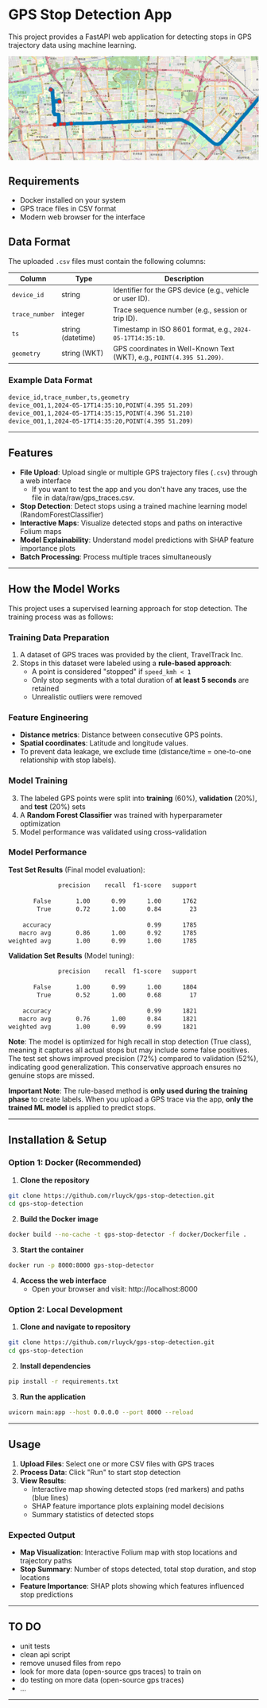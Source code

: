 # GPS Stop Detection App

This project provides a FastAPI web application for detecting stops in GPS trajectory data using machine learning. 

<img src="api/static/stops_example.png" alt="Example of GPS stops detection" width="600" style="display: block; margin: 0 left;"/>

## Requirements

- Docker installed on your system
- GPS trace files in CSV format
- Modern web browser for the interface

## Data Format

The uploaded `.csv` files must contain the following columns:

| Column         | Type              | Description                                                                 |
|----------------|-------------------|-----------------------------------------------------------------------------|
| `device_id`    | string            | Identifier for the GPS device (e.g., vehicle or user ID).                  |
| `trace_number` | integer           | Trace sequence number (e.g., session or trip ID).                          |
| `ts       `    | string (datetime) | Timestamp in ISO 8601 format, e.g., `2024-05-17T14:35:10`.                 |
| `geometry`     | string (WKT)      | GPS coordinates in Well-Known Text (WKT), e.g., `POINT(4.395 51.209)`.     |

### Example Data Format
```csv
device_id,trace_number,ts,geometry
device_001,1,2024-05-17T14:35:10,POINT(4.395 51.209)
device_001,1,2024-05-17T14:35:15,POINT(4.396 51.210)
device_001,1,2024-05-17T14:35:20,POINT(4.395 51.209)
```

---

## Features

- **File Upload**: Upload single or multiple GPS trajectory files (`.csv`) through a web interface
   - If you want to test the app and you don't have any traces, use the file in data/raw/gps_traces.csv.
- **Stop Detection**: Detect stops using a trained machine learning model (RandomForestClassifier)
- **Interactive Maps**: Visualize detected stops and paths on interactive Folium maps
- **Model Explainability**: Understand model predictions with SHAP feature importance plots
- **Batch Processing**: Process multiple traces simultaneously

---

## How the Model Works

This project uses a supervised learning approach for stop detection. The training process was as follows:

### Training Data Preparation
1. A dataset of GPS traces was provided by the client, TravelTrack Inc.
2. Stops in this dataset were labeled using a **rule-based approach**:
   - A point is considered "stopped" if `speed_kmh < 1`
   - Only stop segments with a total duration of **at least 5 seconds** are retained
   - Unrealistic outliers were removed

### Feature Engineering

- **Distance metrics**: Distance between consecutive GPS points.
- **Spatial coordinates**: Latitude and longitude values.
- To prevent data leakage, we exclude time (distance/time = one-to-one relationship with stop labels).


### Model Training
3. The labeled GPS points were split into **training** (60%), **validation** (20%), and **test** (20%) sets
4. A **Random Forest Classifier** was trained with hyperparameter optimization
5. Model performance was validated using cross-validation

### Model Performance

**Test Set Results** (Final model evaluation):
```
              precision    recall  f1-score   support

       False       1.00      0.99      1.00      1762
        True       0.72      1.00      0.84        23

    accuracy                           0.99      1785
   macro avg       0.86      1.00      0.92      1785
weighted avg       1.00      0.99      1.00      1785
```

**Validation Set Results** (Model tuning):
```
              precision    recall  f1-score   support

       False       1.00      0.99      1.00      1804
        True       0.52      1.00      0.68        17

    accuracy                           0.99      1821
   macro avg       0.76      1.00      0.84      1821
weighted avg       1.00      0.99      0.99      1821
```

**Note**: The model is optimized for high recall in stop detection (True class), meaning it captures all actual stops but may include some false positives. The test set shows improved precision (72%) compared to validation (52%), indicating good generalization. This conservative approach ensures no genuine stops are missed.

**Important Note**: The rule-based method is **only used during the training phase** to create labels. When you upload a GPS trace via the app, **only the trained ML model** is applied to predict stops.

---

## Installation & Setup

### Option 1: Docker (Recommended)

1. **Clone the repository**
```bash
git clone https://github.com/rluyck/gps-stop-detection.git
cd gps-stop-detection
```

2. **Build the Docker image**
```bash
docker build --no-cache -t gps-stop-detector -f docker/Dockerfile .
```

3. **Start the container**
```bash
docker run -p 8000:8000 gps-stop-detector
```

4. **Access the web interface**
   - Open your browser and visit: http://localhost:8000

### Option 2: Local Development

1. **Clone and navigate to repository**
```bash
git clone https://github.com/rluyck/gps-stop-detection.git
cd gps-stop-detection
```

2. **Install dependencies**
```bash
pip install -r requirements.txt
```

3. **Run the application**
```bash
uvicorn main:app --host 0.0.0.0 --port 8000 --reload
```

---

## Usage

1. **Upload Files**: Select one or more CSV files with GPS traces
2. **Process Data**: Click "Run" to start stop detection
3. **View Results**: 
   - Interactive map showing detected stops (red markers) and paths (blue lines)
   - SHAP feature importance plots explaining model decisions
   - Summary statistics of detected stops

### Expected Output
- **Map Visualization**: Interactive Folium map with stop locations and trajectory paths
- **Stop Summary**: Number of stops detected, total stop duration, and stop locations
- **Feature Importance**: SHAP plots showing which features influenced stop predictions

---

## TO DO

- unit tests
- clean api script
- remove unused files from repo
- look for more data (open-source gps traces) to train on
- do testing on more data (open-source gps traces)
- ...

---
